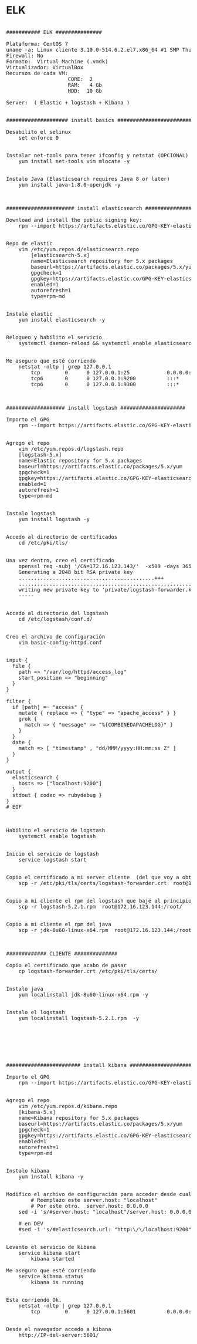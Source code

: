 # ELK
<pre>

########### ELK ###############

Plataforma: CentOS 7
uname -a: Linux cliente 3.10.0-514.6.2.el7.x86_64 #1 SMP Thu Feb 23 03:04:39 UTC 2017 x86_64 x86_64 x86_64 GNU/Linux
Firewall: No
Formato:  Virtual Machine (.vmdk)
Virtualizador: VirtualBox
Recursos de cada VM:
					CORE:  2 
					RAM:   4 Gb
					HDD:  10 Gb

Server:  ( Elastic + logstash + Kibana )


#################### install basics ##########################

Desabilito el selinux
	set enforce 0


Instalar net-tools para tener ifconfig y netstat (OPCIONAL)
	yum install net-tools vim mlocate -y 


Instalo Java (Elasticsearch requires Java 8 or later)
	yum install java-1.8.0-openjdk -y



###################### install elasticsearch #####################

Download and install the public signing key:
	rpm --import https://artifacts.elastic.co/GPG-KEY-elasticsearch


Repo de elastic
	vim /etc/yum.repos.d/elasticsearch.repo
		[elasticsearch-5.x]
		name=Elasticsearch repository for 5.x packages
		baseurl=https://artifacts.elastic.co/packages/5.x/yum
		gpgcheck=1
		gpgkey=https://artifacts.elastic.co/GPG-KEY-elasticsearch
		enabled=1
		autorefresh=1
		type=rpm-md


Instalo elastic
	yum install elasticsearch -y 


Relogueo y habilito el servicio
	systemctl daemon-reload && systemctl enable elasticsearch.service && service elasticsearch restart


Me aseguro que esté corriendo
	netstat -nltp | grep 127.0.0.1
		tcp        0      0 127.0.0.1:25            0.0.0.0:*               LISTEN      1493/master         
		tcp6       0      0 127.0.0.1:9200          :::*                    LISTEN      883/java            
		tcp6       0      0 127.0.0.1:9300          :::*                    LISTEN      883/java



################### install logstash #####################

Importo el GPG
	rpm --import https://artifacts.elastic.co/GPG-KEY-elasticsearch


Agrego el repo
	vim /etc/yum.repos.d/logstash.repo
	[logstash-5.x]
	name=Elastic repository for 5.x packages
	baseurl=https://artifacts.elastic.co/packages/5.x/yum
	gpgcheck=1
	gpgkey=https://artifacts.elastic.co/GPG-KEY-elasticsearch
	enabled=1
	autorefresh=1
	type=rpm-md


Instalo logstash
	yum install logstash -y 


Accedo al directorio de certificados
	cd /etc/pki/tls/


Una vez dentro, creo el certificado
	openssl req -subj '/CN=172.16.123.143/'  -x509 -days 3650 -batch -nodes -newkey rsa:2048 -keyout private/logstash-forwarder.key -out certs/logstash-forwarder.crt
	Generating a 2048 bit RSA private key
	............................................+++
	..........................................................................................................................+++
	writing new private key to 'private/logstash-forwarder.key'
	-----


Accedo al directorio del logstash
	cd /etc/logstash/conf.d/


Creo el archivo de configuración
	vim basic-config-httpd.conf	


input {
  file {
    path => "/var/log/httpd/access_log"
    start_position => "beginning"
  }
}

filter {
  if [path] =~ "access" {
    mutate { replace => { "type" => "apache_access" } }
    grok {
      match => { "message" => "%{COMBINEDAPACHELOG}" }
    }
  }
  date {
    match => [ "timestamp" , "dd/MMM/yyyy:HH:mm:ss Z" ]
  }
}

output {
  elasticsearch {
    hosts => ["localhost:9200"]
  }
  stdout { codec => rubydebug }
}
# EOF



Habilito el servicio de logstash
	systemctl enable logstash


Inicio el servicio de logstash
	service logstash start


Copio el certificado a mi server cliente  (del que voy a obtener logs)
	scp -r /etc/pki/tls/certs/logstash-forwarder.crt  root@172.16.123.144:/root/


Copio a mi cliente el rpm del logstash que bajé al principio
	scp -r logstash-5.2.1.rpm  root@172.16.123.144:/root/


Copio a mi cliente el rpm del java
	scp -r jdk-8u60-linux-x64.rpm  root@172.16.123.144:/root/



############# CLIENTE ##############

Copio el certificado que acabo de pasar
	cp logstash-forwarder.crt /etc/pki/tls/certs/


Instalo java
	yum localinstall jdk-8u60-linux-x64.rpm -y


Instalo el logstash
	yum localinstall logstash-5.2.1.rpm  -y 







######################## install kibana #######################

Importo el GPG
	rpm --import https://artifacts.elastic.co/GPG-KEY-elasticsearch


Agrego el repo
	vim /etc/yum.repos.d/kibana.repo
	[kibana-5.x]
	name=Kibana repository for 5.x packages
	baseurl=https://artifacts.elastic.co/packages/5.x/yum
	gpgcheck=1
	gpgkey=https://artifacts.elastic.co/GPG-KEY-elasticsearch
	enabled=1
	autorefresh=1
	type=rpm-md


Instalo kibana
	yum install kibana -y


Modifico el archivo de configuración para acceder desde cualquier host
		# Reemplazo este server.host: "localhost"  
		# Por este otro.  server.host: 0.0.0.0        
	sed -i 's/#server.host: "localhost"/server.host: 0.0.0.0/g' /etc/kibana/kibana.yml

	# en DEV
	#sed -i 's/#elasticsearch.url: "http:\/\/localhost:9200"/elasticsearch.url: "http:\/\/172.16.123.145:9200"/g' /etc/kibana/kibana.yml


Levanto el servicio de kibana
	service kibana start
		kibana started

Me aseguro que esté corriendo
	service kibana status
		kibana is running


Esta corriendo Ok.
	netstat -nltp | grep 127.0.0.1     
		tcp        0      0 127.0.0.1:5601          0.0.0.0:*               LISTEN      2274/node  


Desde el navegador accedo a kibana
	http://IP-del-server:5601/
























Helps:
https://www.elastic.co
http://docs.oracle.com/javase/8/docs/technotes/guides/install/linux_jdk.html#BJFJHFDD
</pre>
